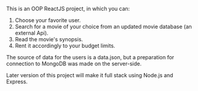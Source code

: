 This is an OOP ReactJS project, in which you can:
1. Choose your favorite user.
2. Search for a movie of your choice from an updated movie database (an external Api).
3. Read the movie's synopsis. 
4. Rent it accordingly to your budget limits.  


The source of data for the users is a data.json, but a preparation for connection to MongoDB was made on the server-side.

Later version of this project will make it full stack using Node.js and Express.

